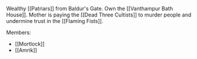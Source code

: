 Wealthy [[Patriars]] from Baldur's Gate. Own the [[Vanthampur Bath House]]. Mother is paying the [[Dead Three Cultists]] to murder people and undermine trust in the [[Flaming Fists]].

Members:

- [[Mortlock]]
- [[Amrik]]